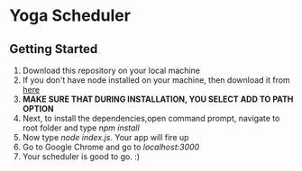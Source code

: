 # Yoga Scheduler

## Getting Started

1. Download this repository on your local machine
2. If you don't have node installed on your machine, then download it from [here](https://nodejs.org/en/)
3. **MAKE SURE THAT DURING INSTALLATION, YOU SELECT ADD TO PATH OPTION**
4. Next, to install the dependencies,open command prompt, navigate to root folder and type _npm install_
5. Now type _node index.js_. Your app will fire up
6. Go to Google Chrome and go to _localhost:3000_
7. Your scheduler is good to go. :)